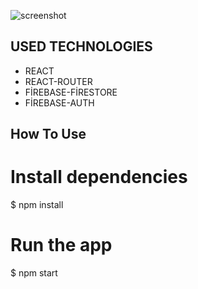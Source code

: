 


![screenshot]([/ss/](https://github.com/fatihtarim1997/react-firebase-bookstore/blob/main/ss/book_list.PNG))

## USED TECHNOLOGIES

* REACT
* REACT-ROUTER
* FİREBASE-FİRESTORE
* FİREBASE-AUTH


## How To Use

# Install dependencies
$ npm install

# Run the app
$ npm start











